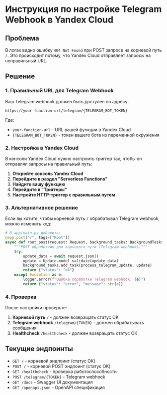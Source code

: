 # Инструкция по настройке Telegram Webhook в Yandex Cloud

## Проблема
В логах видно ошибку `404 Not Found` при POST запросе на корневой путь `/`. Это происходит потому, что Yandex Cloud отправляет запросы на неправильный URL.

## Решение

### 1. Правильный URL для Telegram Webhook
Ваш Telegram webhook должен быть доступен по адресу:
```
https://your-function-url/telegram/{TELEGRAM_BOT_TOKEN}
```

Где:
- `your-function-url` - URL вашей функции в Yandex Cloud
- `{TELEGRAM_BOT_TOKEN}` - токен вашего бота из переменной окружения

### 2. Настройка в Yandex Cloud
В консоли Yandex Cloud нужно настроить триггер так, чтобы он отправлял запросы на правильный путь:

1. **Откройте консоль Yandex Cloud**
2. **Перейдите в раздел "Serverless Functions"**
3. **Найдите вашу функцию**
4. **Перейдите в "Триггеры"**
5. **Настройте HTTP-триггер с правильным путем**

### 3. Альтернативное решение
Если вы хотите, чтобы корневой путь `/` обрабатывал Telegram webhook, можно изменить код:

```python
# В app/main.py добавить:
@app.post("/", tags=["Root"])
async def root_post(request: Request, background_tasks: BackgroundTasks):
    """POST обработчик для корневого пути (Telegram webhook)."""
    try:
        update_data = await request.json()
        update = Update.model_validate(update_data)
        background_tasks.add_task(process_telegram_update, update)
        return {"status": "ok"}
    except Exception as e:
        logger.error(f"Ошибка обработки Telegram webhook: {e}")
        return {"status": "error", "message": str(e)}
```

### 4. Проверка
После настройки проверьте:
1. **Корневой путь** `/` - должен возвращать статус OK
2. **Telegram webhook** `/telegram/{TOKEN}` - должен обрабатывать сообщения
3. **Healthcheck** `/healthcheck` - должен возвращать статус OK

## Текущие эндпоинты
- `GET /` - корневой эндпоинт (статус OK)
- `POST /` - корневой POST эндпоинт (статус OK) 
- `GET /healthcheck` - проверка работоспособности
- `POST /telegram/{TOKEN}` - Telegram webhook
- `GET /docs` - Swagger UI документация
- `GET /openapi.json` - OpenAPI спецификация
